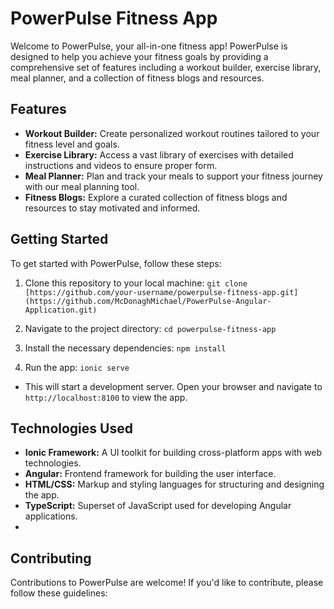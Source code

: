 # PowerPulse Fitness App
Welcome to PowerPulse, your all-in-one fitness app! PowerPulse is designed to help you achieve your fitness goals by providing a comprehensive set of features including a workout builder, exercise library, meal planner, and a collection of fitness blogs and resources.

## Features
- **Workout Builder:** Create personalized workout routines tailored to your fitness level and goals.
- **Exercise Library:** Access a vast library of exercises with detailed instructions and videos to ensure proper form.
- **Meal Planner:** Plan and track your meals to support your fitness journey with our meal planning tool.
- **Fitness Blogs:** Explore a curated collection of fitness blogs and resources to stay motivated and informed.
  
## Getting Started
To get started with PowerPulse, follow these steps:

1. Clone this repository to your local machine:
```git clone [https://github.com/your-username/powerpulse-fitness-app.git](https://github.com/McDonaghMichael/PowerPulse-Angular-Application.git)```

2. Navigate to the project directory:
```cd powerpulse-fitness-app```

4. Install the necessary dependencies:
```npm install```

5. Run the app:
```ionic serve```
- This will start a development server. Open your browser and navigate to ```http://localhost:8100``` to view the app.

## Technologies Used
- **Ionic Framework:** A UI toolkit for building cross-platform apps with web technologies.
- **Angular:** Frontend framework for building the user interface.
- **HTML/CSS:** Markup and styling languages for structuring and designing the app.
- **TypeScript:** Superset of JavaScript used for developing Angular applications.
- 
## Contributing
Contributions to PowerPulse are welcome! If you'd like to contribute, please follow these guidelines:
